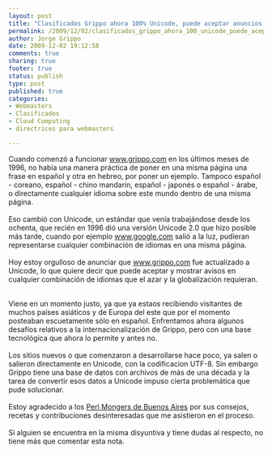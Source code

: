 ```yaml
--- 
layout: post
title: "Clasificados Grippo ahora 100% Unicode, puede aceptar anuncios en cualquier idioma"
permalink: /2009/12/02/clasificados_grippo_ahora_100_unicode_puede_aceptar_anuncios_en_cualquier_idioma/
author: Jorge Grippo
date: 2009-12-02 19:12:58
comments: true
sharing: true
footer: true
status: publish
type: post
published: true
categories: 
- Webmasters
- Clasificados
- Cloud Computing
- directrices para webmasters

---
```

<!-- 115 -->
Cuando comenzó a funcionar www.grippo.com en los últimos meses de 1996, no había una manera práctica de poner en una misma página una frase en español y otra en hebreo, por poner un ejemplo. Tampoco español - coreano, español - chino mandarín, español - japonés o español - árabe, o directamente cualquier idioma sobre este mundo dentro de una misma página. <br /><br />Eso cambió con Unicode, un estándar que venía trabajándose desde los ochenta, que recién en 1996 dió una versión Unicode 2.0 que hizo posible más tarde, cuando por ejemplo www.google.com salió a la luz, pudieran representarse cualquier combinación de idiomas en una misma página.<br /><br />Hoy estoy orgulloso de anunciar que www.grippo.com fue actualizado a Unicode, lo que quiere decir que puede aceptar y mostrar avisos en cualquier combinación de idiomas que el azar y la globalización requieran.<br /><br />

<!--more-->
Viene en un momento justo, ya que ya estaos recibiendo visitantes de muchos países asiáticos y de Europa del este que por el momento posteaban escuetamente sólo en español. Enfrentamos ahora algunos desafíos relativos a la internacionalización de Grippo, pero con una base tecnológica que ahora lo permite y antes no.<br /><br />Los sitios nuevos o que comenzaron a desarrollarse hace poco, ya salen o salieron directamente en Unicode, con la codificacion UTF-8. Sin embargo Grippo tiene una base de datos con archivos de más de una década y la tarea de convertir esos datos a Unicode impuso cierta problemática que pude solucionar. <br /><br />Estoy agradecido a los <a href="http://cafe.pm.org/">Perl Mongers de Buenos Aires</a> por sus consejos, recetas y contribuciones desinteresadas que me asistieron en el proceso. <br /><br />Si alguien se encuentra en la misma disyuntiva y tiene dudas al respecto, no tiene más que comentar esta nota.<br /><br /><br />


